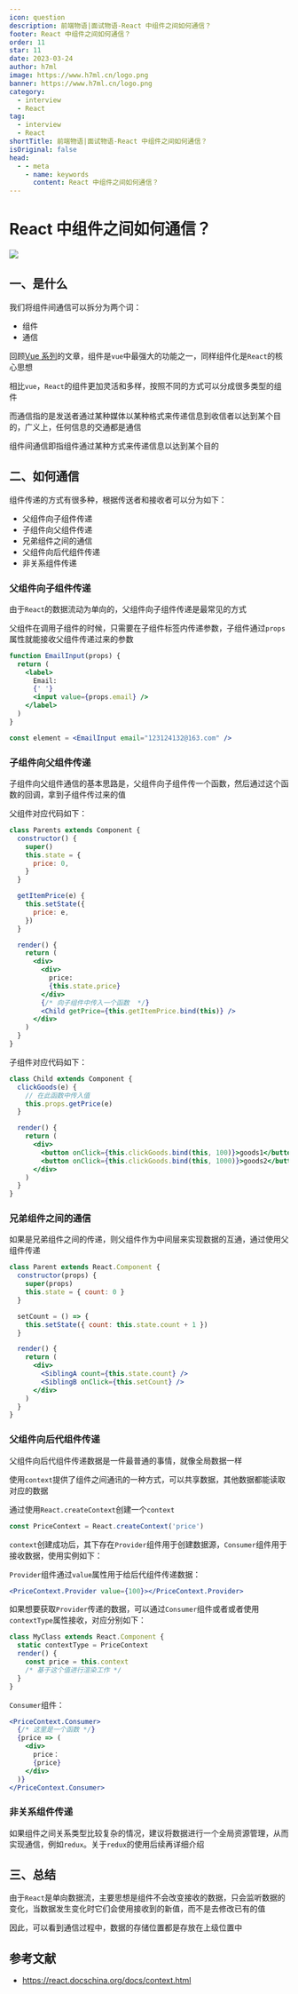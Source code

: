 ```yaml
---
icon: question
description: 前端物语|面试物语-React 中组件之间如何通信？
footer: React 中组件之间如何通信？
order: 11
star: 11
date: 2023-03-24
author: h7ml
image: https://www.h7ml.cn/logo.png
banner: https://www.h7ml.cn/logo.png
category:
  - interview
  - React
tag:
  - interview
  - React
shortTitle: 前端物语|面试物语-React 中组件之间如何通信？
isOriginal: false
head:
  - - meta
    - name: keywords
      content: React 中组件之间如何通信？
---
```


# React 中组件之间如何通信？

![](https://nakoruru.h7ml.cn/httpproxy/static.5ibug.net/vitepress/assets/images/interview/767a2800-dc9f-11eb-85f6-6fac77c0c9b3.png)

## 一、是什么

我们将组件间通信可以拆分为两个词：

- 组件
- 通信

回顾[Vue 系列](https://mp.weixin.qq.com/s/uFjMz6BByA5eknBgkvgdeQ)的文章，组件是`vue`中最强大的功能之一，同样组件化是`React`的核心思想

相比`vue`，`React`的组件更加灵活和多样，按照不同的方式可以分成很多类型的组件

而通信指的是发送者通过某种媒体以某种格式来传递信息到收信者以达到某个目的，广义上，任何信息的交通都是通信

组件间通信即指组件通过某种方式来传递信息以达到某个目的

## 二、如何通信

组件传递的方式有很多种，根据传送者和接收者可以分为如下：

- 父组件向子组件传递
- 子组件向父组件传递
- 兄弟组件之间的通信
- 父组件向后代组件传递
- 非关系组件传递

### 父组件向子组件传递

由于`React`的数据流动为单向的，父组件向子组件传递是最常见的方式

父组件在调用子组件的时候，只需要在子组件标签内传递参数，子组件通过`props`属性就能接收父组件传递过来的参数

```jsx
function EmailInput(props) {
  return (
    <label>
      Email:
      {' '}
      <input value={props.email} />
    </label>
  )
}

const element = <EmailInput email="123124132@163.com" />
```

### 子组件向父组件传递

子组件向父组件通信的基本思路是，父组件向子组件传一个函数，然后通过这个函数的回调，拿到子组件传过来的值

父组件对应代码如下：

```jsx
class Parents extends Component {
  constructor() {
    super()
    this.state = {
      price: 0,
    }
  }

  getItemPrice(e) {
    this.setState({
      price: e,
    })
  }

  render() {
    return (
      <div>
        <div>
          price:
          {this.state.price}
        </div>
        {/* 向子组件中传入一个函数  */}
        <Child getPrice={this.getItemPrice.bind(this)} />
      </div>
    )
  }
}
```

子组件对应代码如下：

```jsx
class Child extends Component {
  clickGoods(e) {
    // 在此函数中传入值
    this.props.getPrice(e)
  }

  render() {
    return (
      <div>
        <button onClick={this.clickGoods.bind(this, 100)}>goods1</button>
        <button onClick={this.clickGoods.bind(this, 1000)}>goods2</button>
      </div>
    )
  }
}
```

### 兄弟组件之间的通信

如果是兄弟组件之间的传递，则父组件作为中间层来实现数据的互通，通过使用父组件传递

```jsx
class Parent extends React.Component {
  constructor(props) {
    super(props)
    this.state = { count: 0 }
  }

  setCount = () => {
    this.setState({ count: this.state.count + 1 })
  }

  render() {
    return (
      <div>
        <SiblingA count={this.state.count} />
        <SiblingB onClick={this.setCount} />
      </div>
    )
  }
}
```

### 父组件向后代组件传递

父组件向后代组件传递数据是一件最普通的事情，就像全局数据一样

使用`context`提供了组件之间通讯的一种方式，可以共享数据，其他数据都能读取对应的数据

通过使用`React.createContext`创建一个`context`

```js
const PriceContext = React.createContext('price')
```

`context`创建成功后，其下存在`Provider`组件用于创建数据源，`Consumer`组件用于接收数据，使用实例如下：

`Provider`组件通过`value`属性用于给后代组件传递数据：

```jsx
<PriceContext.Provider value={100}></PriceContext.Provider>
```

如果想要获取`Provider`传递的数据，可以通过`Consumer`组件或者或者使用`contextType`属性接收，对应分别如下：

```jsx
class MyClass extends React.Component {
  static contextType = PriceContext
  render() {
    const price = this.context
    /* 基于这个值进行渲染工作 */
  }
}
```

`Consumer`组件：

```jsx
<PriceContext.Consumer>
  {/* 这里是一个函数 */}
  {price => (
    <div>
      price：
      {price}
    </div>
  )}
</PriceContext.Consumer>
```

### 非关系组件传递

如果组件之间关系类型比较复杂的情况，建议将数据进行一个全局资源管理，从而实现通信，例如`redux`。关于`redux`的使用后续再详细介绍

## 三、总结

由于`React`是单向数据流，主要思想是组件不会改变接收的数据，只会监听数据的变化，当数据发生变化时它们会使用接收到的新值，而不是去修改已有的值

因此，可以看到通信过程中，数据的存储位置都是存放在上级位置中

## 参考文献

- <https://react.docschina.org/docs/context.html>
